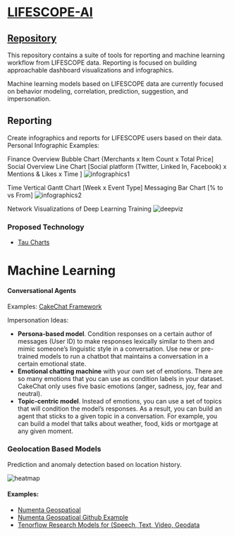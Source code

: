 # [LIFESCOPE-AI](https://github.com/LifeScopeLabs/lifescope-ai)

## [Repository](https://github.com/LifeScopeLabs/lifescope-ai)

This repository contains a suite of tools for reporting and machine learning workflow from LIFESCOPE data. Reporting is focused on building approachable dashboard visualizations and infographics.

Machine learning models based on LIFESCOPE data are currently focused on behavior modeling, correlation, prediction, suggestion, and impersonation.

## Reporting

Create infographics and reports for LIFESCOPE users based on their data. Personal Infographic Examples:

Finance Overview Bubble Chart {Merchants x Item Count x Total Price]
Social Overview Line Chart [Social platform (Twitter, Linked In, Facebook) x Mentions & Likes x Time ]
![infographics1]

Time Vertical Gantt Chart [Week x Event Type]
Messaging Bar Chart [% to vs From]
![infographics2]

Network Visualizations of Deep Learning Training
![deepviz]

### Proposed Technology

- [Tau Charts](https://www.taucharts.com/)

# Machine Learning

#### Conversational Agents

Examples: [CakeChat Framework](https://cakechat.replika.ai/) 

Impersonation Ideas:
- **Persona-based model**. Condition responses on a certain author of messages (User ID) to make responses lexically similar to them and mimic someone’s linguistic style in a conversation. Use new or pre-trained models to run a chatbot that maintains a conversation in a certain emotional state. 
- **Emotional chatting machine** with your own set of emotions. There are so many emotions that you can use as condition labels in your dataset. CakeChat only uses five basic emotions (anger, sadness, joy, fear and neutral). 
- **Topic-centric model**. Instead of emotions, you can use a set of topics that will condition the model’s responses. As a result, you can build an agent that sticks to a given topic in a conversation. For example, you can build a model that talks about weather, food, kids or mortgage at any given moment.

### Geolocation Based Models

Prediction and anomaly detection based on location history.

![heatmap]

#### Examples:
- [Numenta Geospatioal](https://numenta.com/assets/pdf/whitepapers/Geospatial%20Tracking%20White%20Paper.pdf)
- [Numenta Geospatioal Github Example](https://github.com/numenta/nupic.geospatial)
- [Tenorflow Research Models for (Speech, Text, Video, Geodata](https://github.com/tensorflow/models/tree/master/research)

[heatmap]:https://lifescopelabs.github.io/assets/maps/heat-map.png
[infographics1]:https://lifescopelabs.github.io/assets/screenshots/infographics1.png
[infographics2]:https://lifescopelabs.github.io/assets/screenshots/infographics2.png
[deepviz]:https://lifescopelabs.github.io/assets/wireframes/DeepLearningViz.png
[webviz]:https://lifescopelabs.github.io/assets/wireframes/3d-graph.jpg
<!--stackedit_data:
eyJoaXN0b3J5IjpbMTE0NTAzMzQ5MSw1MTM3NDU2MDQsOTI4Mj
cyNzM0LC0xMTM3MzY1MDQxLC0zNTA1MDUxOTddfQ==
-->